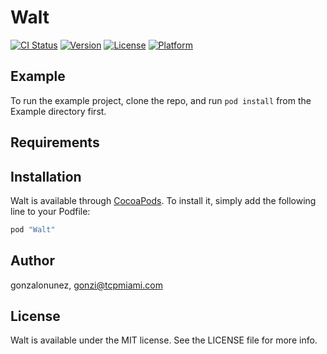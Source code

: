 # Walt

[![CI Status](http://img.shields.io/travis/gonzalonunez/Walt.svg?style=flat)](https://travis-ci.org/gonzalonunez/Walt)
[![Version](https://img.shields.io/cocoapods/v/Walt.svg?style=flat)](http://cocoapods.org/pods/Walt)
[![License](https://img.shields.io/cocoapods/l/Walt.svg?style=flat)](http://cocoapods.org/pods/Walt)
[![Platform](https://img.shields.io/cocoapods/p/Walt.svg?style=flat)](http://cocoapods.org/pods/Walt)

## Example

To run the example project, clone the repo, and run `pod install` from the Example directory first.

## Requirements

## Installation

Walt is available through [CocoaPods](http://cocoapods.org). To install
it, simply add the following line to your Podfile:

```ruby
pod "Walt"
```

## Author

gonzalonunez, gonzi@tcpmiami.com

## License

Walt is available under the MIT license. See the LICENSE file for more info.
